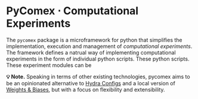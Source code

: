 # PyComex ⋅ Computational Experiments

The `pycomex` package is a microframework for python that simplifies the implementation, execution and management of *computational experiments*. The framework defines a natrual way of implementing computational experiments in the form of individual python scripts. These python scripts. These experiment modules can be 

**💡 Note.** Speaking in terms of other existing technologies, pycomex aims to be an opinionated alternative to [Hydra Configs](https://hydra.cc/docs/intro/) and a local version of [Weights & Biases](https://wandb.ai/), but with a focus on flexibility and extensibility.
